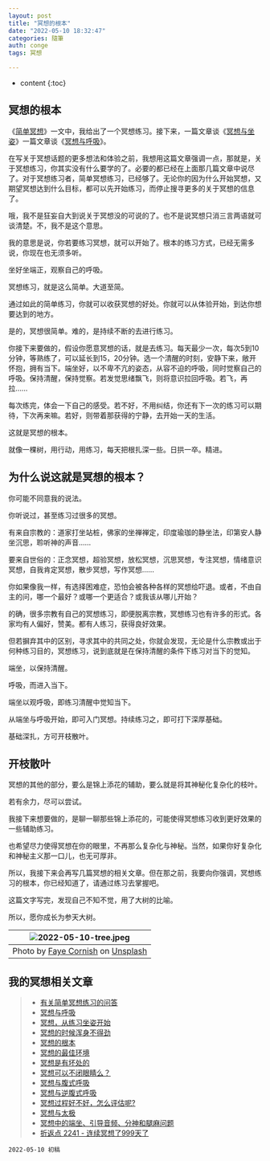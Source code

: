 ```yaml
---
layout: post
title: "冥想的根本"
date: "2022-05-10 18:32:47"
categories: 隨筆
auth: conge
tags: 冥想

---
```

* content
{:toc}

## 冥想的根本

《[简单冥想](/2022/04/08/simple-meditation/)》一文中，我给出了一个冥想练习。接下来，一篇文章谈《[冥想与坐姿](/2022/04/27/sitting/)》一篇文章谈《[冥想与呼吸](/2022/04/22/breathing/)》。

在写关于冥想话题的更多想法和体验之前，我想用这篇文章强调一点，那就是，关于冥想练习，你其实没有什么要学的了。必要的都已经在上面那几篇文章中说尽了。对于冥想练习者，简单冥想练习，已经够了。无论你的因为什么开始冥想，又期望冥想达到什么目标，都可以先开始练习，而停止搜寻更多的关于冥想的信息了。

哦，我不是狂妄自大到说关于冥想没的可说的了。也不是说冥想只消三言两语就可谈清楚。不，我不是这个意思。

我的意思是说，你若要练习冥想，就可以开始了。根本的练习方式，已经无需多说，你现在也无须多听。

坐好坐端正，观察自己的呼吸。

冥想练习，就是这么简单。大道至简。

通过如此的简单练习，你就可以收获冥想的好处。你就可以从体验开始，到达你想要达到的地方。

是的，冥想很简单。难的，是持续不断的去进行练习。




你接下来要做的，假设你愿意冥想的话，就是去练习。每天最少一次，每次5到10分钟，等熟练了，可以延长到15，20分钟。选一个清醒的时刻，安静下来，敞开怀抱，拥有当下。端坐好，以不卑不亢的姿态，从容不迫的呼吸，同时觉察自己的呼吸。保持清醒，保持觉察。若发觉思绪飘飞，则将意识拉回呼吸。若飞，再拉……

每次练完，体会一下自己的感受。若不好，不用纠结，你还有下一次的练习可以期待，下次再来嘛。若好，则带着那获得的宁静，去开始一天的生活。

这就是冥想的根本。

就像一棵树，用行动，用练习，每天把根扎深一些。日拱一卒。精进。

## 为什么说这就是冥想的根本？

你可能不同意我的说法。

你听说过，甚至练习过很多的冥想。

有来自宗教的：道家打坐站桩，佛家的坐禅禅定，印度瑜珈的静坐法，印第安人静坐沉思，聆听神的声音……

要来自世俗的：正念冥想，超验冥想，放松冥想，沉思冥想，专注冥想，情绪意识冥想，自我肯定冥想，散步冥想，写作冥想……

你如果像我一样，有选择困难症，恐怕会被各种各样的冥想给吓退。或者，不由自主的问，哪一个最好？或哪一个更适合？或我该从哪儿开始？

的确，很多宗教有自己的冥想练习，即便脱离宗教，冥想练习也有许多的形式。各家均有人偏好，赞美。都有人练习，获得良好效果。

但若摒弃其中的区别，寻求其中的共同之处，你就会发现，无论是什么宗教或出于何种练习目的，冥想练习，说到底就是在保持清醒的条件下练习对当下的觉知。

端坐，以保持清醒。

呼吸，而进入当下。

端坐以观呼吸，即练习清醒中觉知当下。

从端坐与呼吸开始，即可入门冥想。持续练习之，即可打下深厚基础。

基础深扎，方可开枝散叶。

## 开枝散叶

冥想的其他的部分，要么是锦上添花的辅助，要么就是将其神秘化复杂化的枝叶。

若有余力，尽可以尝试。

我接下来想要做的，是聊一聊那些锦上添花的，可能使得冥想练习收到更好效果的一些辅助练习。

也希望尽力使得冥想在你的眼里，不再那么复杂化与神秘。当然，如果你好复杂化和神秘主义那一口儿，也无可厚非。

所以，我接下来会再写几篇冥想的相关文章。但在那之前，我要向你强调，冥想练习的根本，你已经知道了，请通过练习去掌握吧。

这篇文字写完，发现自己不知不觉，用了大树的比喻。

所以，愿你成长为参天大树。

|![2022-05-10-tree.jpeg](https://s2.loli.net/2022/05/11/2DdBGMmo7Yr6jIW.jpg)|
|:----:|
|Photo by [Faye Cornish](https://unsplash.com/@fcornish?utm_source=unsplash&utm_medium=referral&utm_content=creditCopyText) on [Unsplash](https://unsplash.com/photos/Uq3gTiPlqRo)|

## 我的冥想相关文章

> * [有关简单冥想练习的问答](https://conge.livingwithfcs.org/2022/04/15/Q-and-A-about-meditation/)
> * [冥想与呼吸](https://conge.livingwithfcs.org/2022/04/22/breathing/)
> * [冥想，从练习坐姿开始](https://conge.livingwithfcs.org/2022/04/27/sitting/)
> * [冥想的时候浑身不得劲](https://conge.livingwithfcs.org/2022/05/03/unsettling/)
> * [冥想的根本](https://conge.livingwithfcs.org/2022/05/10/basics/)
> * [冥想的最佳环境](https://conge.livingwithfcs.org/2022/05/17/meditation-env/)
> * [冥想是有坏处的](https://conge.livingwithfcs.org/2022/06/03/disadvantages/)
> * [冥想可以不闭眼睛么？](https://conge.livingwithfcs.org/2022/06/09/eye/)
> * [冥想与腹式呼吸](https://conge.livingwithfcs.org/2022/06/16/belly-breathing/)
> * [冥想与逆腹式呼吸](https://conge.livingwithfcs.org/2022/06/24/alternative-breathing/)
> * [冥想过程好不好，怎么评估呢?](https://conge.livingwithfcs.org/2022/06/29/no-judgement/)
> * [冥想与太极](https://conge.livingwithfcs.org/2022/07/06/taichi/)
> * [冥想中的端坐、引导音频、分神和腿麻问题](https://conge.livingwithfcs.org/2022/07/27/meditation-difficulties/)
> * [折返点 2241 - 连续冥想了999天了](https://conge.livingwithfcs.org/2022/10/16/ReturnPoint-999-meditations/)
```
2022-05-10 初稿
```
